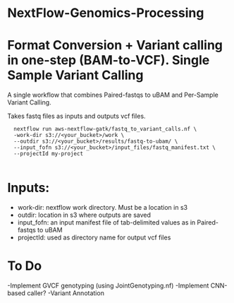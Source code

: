 # NextFlow-Genomics-Processing

# Format Conversion + Variant calling in one-step (BAM-to-VCF). Single Sample Variant Calling

A single workflow that combines Paired-fastqs to uBAM and Per-Sample Variant Calling.

Takes fastq files as inputs and outputs vcf files.

```
  nextflow run aws-nextflow-gatk/fastq_to_variant_calls.nf \
  -work-dir s3://<your_bucket>/work \
  --outdir s3://<your_bucket>/results/fastq-to-ubam/ \
  --input_fofn s3://<your_bucket>/input_files/fastq_manifest.txt \
  --projectId my-project 
  
  ```
 # Inputs:

- work-dir: nextflow work directory. Must be a location in s3
- outdir: location in s3 where outputs are saved
- input_fofn: an input manifest file of tab-delimited values as in Paired-fastqs to uBAM 
- projectId: used as directory name for output vcf files 

# To Do

-Implement GVCF genotyping (using JointGenotyping.nf)
-Implement CNN-based caller?
-Variant Annotation 